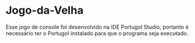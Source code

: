 # Jogo-da-Velha
 
Esse jogo de console foi desenvolvido na IDE Portugol Studio, portanto é necessário ter o Portugol instalado para que o programa seja executado.